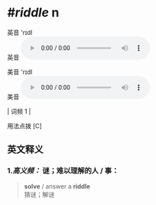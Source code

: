 # ***\#riddle*** n
英音 'rɪdl  
英音
<audio src="./media/riddle-B.aac" controls="controls"></audio>

美音 'rɪdl  
美音
<audio src="./media/riddle.aac" controls="controls"></audio>



| 词频 1 |  

用法点拨  [C]

英文释义
---
### 1.*高义频：* **谜；难以理解的人 / 事：**  

 > **solve** / answer a **riddle**   
 > 猜谜；解谜    


